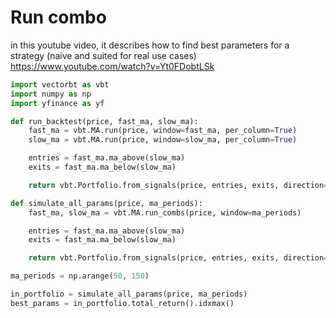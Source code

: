 # Run combo

in this youtube video, it describes how to find best parameters for a strategy (naive and suited for real use cases) https://www.youtube.com/watch?v=Yt0FDobtLSk

```python
import vectorbt as vbt
import numpy as np
import yfinance as yf

def run_backtest(price, fast_ma, slow_ma):
    fast_ma = vbt.MA.run(price, window=fast_ma, per_column=True)
    slow_ma = vbt.MA.run(price, window=slow_ma, per_column=True)

    entries = fast_ma.ma_above(slow_ma)
    exits = fast_ma.ma_below(slow_ma)

    return vbt.Portfolio.from_signals(price, entries, exits, direction='both', freq='d')

def simulate_all_params(price, ma_periods):
    fast_ma, slow_ma = vbt.MA.run_combs(price, window=ma_periods)

    entries = fast_ma.ma_above(slow_ma)
    exits = fast_ma.ma_below(slow_ma)

    return vbt.Portfolio.from_signals(price, entries, exits, direction='both', freq='d')

ma_periods = np.arange(50, 150)

in_portfolio = simulate_all_params(price, ma_periods)
best_params = in_portfolio.total_return().idxmax()
```